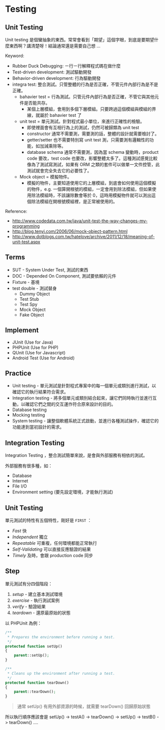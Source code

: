 Testing
=======

Unit Testing
------------

Unit testing 是個蠻抽象的東西。常常會看到「期望」這個字眼，到底是要期望什麼東西啊？講清楚呀！結論通常還是需要自己想 ...

Keyword: 

* Rubber Duck Debugging: ㄧ行ㄧ行解釋程式碼在做什麼
* Test-driven development: 測試驅動開發
* Behavior-driven development: 行為驅動開發
* integra test: 整合測試。只管整體的行為是否正確，不管元件內部行為是不是正確。
  * bahavier test = 行為測試。只管元件內部行為是否正確，不管它與其他元件是否能共存。
    * 某個上層模組，會用到多個下層模組。只要跨過這個模組與模組的界線，就屬於 bahavier test 了
  * unit test = 單元測試。針對程式最小單位，來進行正確性的檢驗。
    * 即使裡面會有互相行為上的測試，仍然可被歸類為 unit test
    * constructor 通常不需要測，需要測的話，整體的設計就需要檢討了。
    * getter/setter 也不需要特別寫 unit test 測，只需要測有邏輯性的功能，如加減乘除等。
    * database schema 通常不需要測，因為當 schema 變動時，product code 要改，test code 也要改，影響整體太多了。這種測試感覺比較像為了測試寫測試，如果有 ORM 之類的套件可以做單一文件控管，此測試就會完全失去它的必要性了。
  * Mock object = 模擬物件。
    * 模擬的物件，主要知道使用它的上層模組，到底會如何使用這個模擬的物件，e.g. 一個算開根號的模組，一定會用到除法模組，但如果使用除法模組時，不該讓除數會等於 0，這時用模擬物件就可以測出這個除法模組在開根號模組裡，是正常被使用的。

Reference:

* http://www.codedata.com.tw/java/unit-test-the-way-changes-my-programming
* http://blog.tenyi.com/2006/06/mock-object-pattern.html
* http://www.dotblogs.com.tw/hatelove/archive/2011/12/18/meaning-of-unit-test.aspx

Terms
-----

* SUT - System Under Test, 測試的東西
* DOC - Depended On Component, 測試要依賴的元件
* Fixture - 基境
* test double - 測試替身
  * Dummy Object
  * Test Stub
  * Test Spy
  * Mock Object
  * Fake Object

Implement
---------

* JUnit (Use for Java)
* PHPUnit (Use for PHP)
* QUnit (Use for Javascript)
* Android Test (Use for Android)

Practice
--------

* Unit testing - 單元測試是針對程式專案中的每一個單元或類別進行測試，以確認它的執行結果符合需求。
* Integration testing - 將多個單元或類別結合起來，讓它們同時執行並進行互動，以確認它們之間的交互運作符合原來設計的目的。
* Database testing
* Mocking testing
* System testing - 讓整個軟體系統正式啟動，並進行各種測試操作，確認它的功能達到當初設計的需求。

Integration Testing
-------------------

Integration Testing ，整合測試簡單來說，是會與外部服務有相依的測試。

外部服務有很多種，如：

* Database
* Internet
* File I/O
* Environment setting (要先設定環境，才能執行測試)

Unit Testing
------------

單元測試的特性有五個特性，剛好是 `FIRST` ：

  * *Fast* 快
  * *Independent* 獨立
  * *Repeatable* 可重複，任何環境都能正常執行
  * *Self-Validating* 可以直接反應驗證的結果
  * *Timely* 及時，會跟 production code 同步

Step
----

單元測試有分四個階段：

1. *setup* - 建立基本測試環境
2. *exercise* - 執行測試案例
3. *verify* - 驗證結果
4. *teardown* - 還原最原始的狀態

以 PHPUnit 為例：

```php
/**
 * Prepares the environment before running a test.
 */
protected function setUp()
{
	parent::setUp();
}

/**
 * Cleans up the environment after running a test.
 */
protected function tearDown()
{
	parent::tearDown();
}
```

> 通常 setUp() 有用外部資源的時候，就需要 tearDown() 回歸原始狀態

所以執行順序應該會是 setUp() -> testA() -> tearDown() -> setUp() -> testB() -> tearDown() ....
